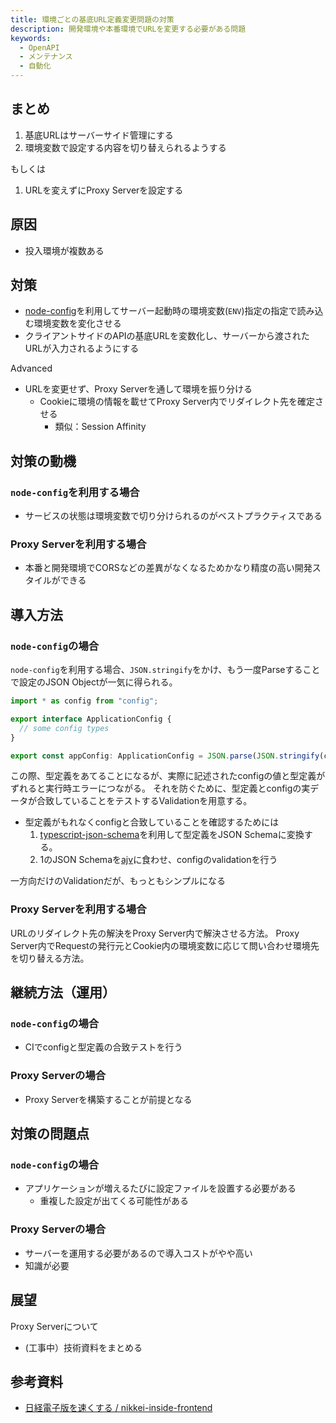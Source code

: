 ```yaml
---
title: 環境ごとの基底URL定義変更問題の対策
description: 開発環境や本番環境でURLを変更する必要がある問題
keywords:
  - OpenAPI
  - メンテナンス
  - 自動化
---
```


## まとめ

1. 基底URLはサーバーサイド管理にする
2. 環境変数で設定する内容を切り替えられるようする

もしくは

1. URLを変えずにProxy Serverを設定する

## 原因

* 投入環境が複数ある

## 対策

* [node-config](https://github.com/lorenwest/node-config)を利用してサーバー起動時の環境変数(`ENV`)指定の指定で読み込む環境変数を変化させる
* クライアントサイドのAPIの基底URLを変数化し、サーバーから渡されたURLが入力されるようにする

Advanced

* URLを変更せず、Proxy Serverを通して環境を振り分ける
  * Cookieに環境の情報を載せてProxy Server内でリダイレクト先を確定させる
    * 類似：Session Affinity

## 対策の動機

### `node-config`を利用する場合

* サービスの状態は環境変数で切り分けられるのがベストプラクティスである

### Proxy Serverを利用する場合

* 本番と開発環境でCORSなどの差異がなくなるためかなり精度の高い開発スタイルができる

## 導入方法

### `node-config`の場合

`node-config`を利用する場合、`JSON.stringify`をかけ、もう一度Parseすることで設定のJSON Objectが一気に得られる。

```ts
import * as config from "config";

export interface ApplicationConfig {
  // some config types
}

export const appConfig: ApplicationConfig = JSON.parse(JSON.stringify(config));
```

この際、型定義をあてることになるが、実際に記述されたconfigの値と型定義がずれると実行時エラーにつながる。
それを防ぐために、型定義とconfigの実データが合致していることをテストするValidationを用意する。

* 型定義がもれなくconfigと合致していることを確認するためには 
  1. [typescript-json-schema](https://github.com/YousefED/typescript-json-schema)を利用して型定義をJSON Schemaに変換する。
  2. 1のJSON Schemaを[ajv](https://github.com/ajv-validator/ajv)に食わせ、configのvalidationを行う

一方向だけのValidationだが、もっともシンプルになる

### Proxy Serverを利用する場合

URLのリダイレクト先の解決をProxy Server内で解決させる方法。
Proxy Server内でRequestの発行元とCookie内の環境変数に応じて問い合わせ環境先を切り替える方法。


## 継続方法（運用）

### `node-config`の場合

* CIでconfigと型定義の合致テストを行う

### Proxy Serverの場合

* Proxy Serverを構築することが前提となる

## 対策の問題点

### `node-config`の場合

* アプリケーションが増えるたびに設定ファイルを設置する必要がある
  * 重複した設定が出てくる可能性がある

### Proxy Serverの場合

* サーバーを運用する必要があるので導入コストがやや高い
* 知識が必要

## 展望

Proxy Serverについて

* (工事中）技術資料をまとめる

## 参考資料

* [日経電子版を速くする / nikkei-inside-frontend](https://speakerdeck.com/sisidovski/nikkei-inside-frontend)

